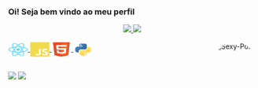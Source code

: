 ### Oi! Seja bem vindo ao meu perfil



<div align="center">
  <a href="https://github.com/Sik0tt">
  <img height="180em" src="https://github-readme-stats.vercel.app/api?username=Sik0tt&show_icons=true&theme=dark&include_all_commits=true&count_private=true"/>
  <img height="140em" src="https://github-readme-stats.vercel.app/api/top-langs/?username=Sik0tt&layout=compact&langs_count=7&theme=dark"/>
</div>
</div>
<div style="display: inline_block"><br>
  <img align="center" alt="Sik0t-At" height="30" width="40" src="https://raw.githubusercontent.com/devicons/devicon/master/icons/react/react-original.svg">
  <img align="center" alt="Sik0t-Js" height="30" width="40" src="https://raw.githubusercontent.com/devicons/devicon/master/icons/javascript/javascript-plain.svg">
  <img align="center" alt="Sik0t-HTML" height="30" width="40" src="https://raw.githubusercontent.com/devicons/devicon/master/icons/html5/html5-original.svg">
  <img align="center" alt="Sik0t-CSS" height="30" width="40" src="https://raw.githubusercontent.com/devicons/devicon/master/icons/python/python-original.svg">
  <img align="right" alt="Sexy-Pose" height="150" style="border-radius:50px;" src="https://user-images.githubusercontent.com/100962649/156907392-0a9b3505-6146-4185-a794-38dcfa0b6cfc.jpeg">

</div>

##

<div> 

  <a href="https://www.instagram.com/sik0t/" target="_blank"><img src="https://img.shields.io/badge/-Instagram-%23E4405F?style=for-the-badge&logo=instagram&logoColor=white" target="_blank"></a>
  <a href = "mailto:frederico.sikora@gmail.com"><img src="https://img.shields.io/badge/-Gmail-%23333?style=for-the-badge&logo=gmail&logoColor=white" target="_blank"></a>
</div>
